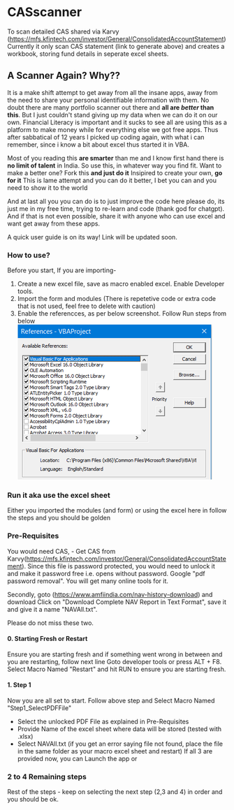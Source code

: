 # CASscanner
To scan detailed CAS shared via Karvy (https://mfs.kfintech.com/investor/General/ConsolidatedAccountStatement) 
Currently it only scan CAS statement (link to generate above) and creates a workbook, storing fund details in seperate excel sheets.

## A Scanner Again? Why??
It is a make shift attempt to get away from all the insane apps, away from the need to share your personal identifiable information with them. No doubt there are many portfolio scanner out there and **all are _better_ than this**.
But I just couldn't stand giving up my data when we can do it on our own. 
Financial Literacy is important and it sucks to see all are using this as a platform to make money while for everything else we got free apps.
Thus after sabbatical of 12 years I picked up coding again, with what i can remember, since i know a bit about excel thus started it in VBA.

Most of you reading this **are smarter** than me and I know first hand there is **no limit of talent** in India.
So use this, in whatever way you find fit. 
      Want to make a better one? Fork this **and just do it**
      Insipired to create your own, **go for it**
      This is lame attempt and you can do it better, I bet you can and you need to show it to the world

And at last all you you can do is to just improve the code here please do, its just me in my free time, trying to re-learn and code (thank god for chatgpt).
And if that is not even possible, share it with anyone who can use excel and want get away from these apps.

A quick user guide is on its way! Link will be updated soon.

### How to use?
Before you start, 
If you are importing-
1. Create a new excel file, save as macro enabled excel. Enable Developer tools.
2. Import the form and modules (There is repetetive code or extra code that is not used, feel free to delete with caution)
3. Enable the referencces, as per below screenshot. Follow Run steps from below
![](https://github.com/itsddpanda/CASscanner/blob/main/Project%20Refs.png)

### Run it aka use the excel sheet
Either you imported the modules (and form) or using the excel here in follow the steps and you should be golden

### Pre-Requisites
You would need CAS, - Get CAS from Karvy(https://mfs.kfintech.com/investor/General/ConsolidatedAccountStatement).
Since this file is password protected, you would need to unlock it and make it password free i.e. opens without password. Google "pdf password removal". 
You will get many online tools for it.

Secondly, goto (https://www.amfiindia.com/nav-history-download) and download Click on "Download Complete NAV Report in Text Format", save it and give it a name "NAVAll.txt".

Please do not miss these two.

#### 0.  Starting Fresh or Restart
Ensure you are starting fresh and if something went wrong in between and you are restarting, follow next line
Goto developer tools or press ALT + F8. 
Select Macro Named "Restart" and hit RUN to ensure you are starting fresh.

#### 1.  Step 1
Now you are all set to start. Follow above step and Select Macro Named "Step1_SelectPDFFile"
- Select the unlocked PDF File as explained in Pre-Requisites
- Provide Name of the excel sheet where data will be stored (tested with .xlsx)
- Select NAVAll.txt (if you get an error saying file not found, place the file in the same folder as your macro excel sheet and restart)
If all 3 are provided now, you can Launch the app or

### 2 to 4 Remaining steps
Rest of the steps - keep on selecting the next step (2,3 and 4) in order and you should be ok.
